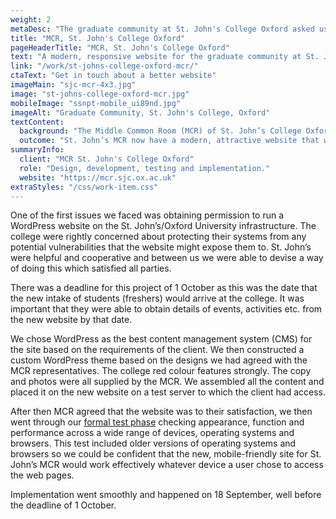 ```yaml
---
weight: 2
metaDesc: "The graduate community at St. John's College Oxford asked us to design and build a replacement for their old website that did not work on mobile devices."
title: "MCR, St. John's College Oxford"
pageHeaderTitle: "MCR, St. John's College Oxford"
text: "A modern, responsive website for the graduate community at St. John's College Oxford. The site was designed and built to a fairly tight timescale to be live before the start of the academic year. There are frequent changes to the site which we manage on behalf of the client."
link: "/work/st-johns-college-oxford-mcr/"
ctaText: "Get in touch about a better website"
imageMain: "sjc-mcr-4x3.jpg"
image: "st-johns-college-oxford-mcr.jpg"
mobileImage: "ssnpt-mobile_ui89nd.jpg"
imageAlt: "Graduate Community, St. John's College, Oxford"
textContent:
  background: "The Middle Common Room (MCR) of St. John’s College Oxford, is the community of graduate students that study there. We were contacted by their Vice President to design and build a new website to replace the very old website that did not work on mobile devices."
  outcome: "St. John’s MCR now have a modern, attractive website that works on devices of all types. It is easy to update and will serve the client for many years, enhancing the reputation of the graduate community at one of Oxford’s most prestigious colleges."
summaryInfo:
  client: "MCR St. John's College Oxford"
  role: "Design, development, testing and implementation."
  website: "https://mcr.sjc.ox.ac.uk"
extraStyles: "/css/work-item.css"
---
```


One of the first issues we faced was obtaining permission to run a WordPress website on the St. John’s/Oxford University infrastructure. The college were rightly concerned about protecting their systems from any potential vulnerabilities that the website might expose them to. St. John’s were helpful and cooperative and between us we were able to devise a way of doing this which satisfied all parties.

There was a deadline for this project of 1 October as this was the date that the new intake of students (freshers) would arrive at the college. It was important that they were able to obtain details of events, activities etc. from the new website by that date.

We chose WordPress as the best content management system (CMS) for the site based on the requirements of the client. We then constructed a custom WordPress theme based on the designs we had agreed with the MCR representatives. The college red colour features strongly. The copy and photos were all supplied by the MCR. We assembled all the content and placed it on the new website on a test server to which the client had access.

After then MCR agreed that the website was to their satisfaction, we then went through our [formal test phase](/services/website-creation/web-development-website-testing/) checking appearance, function and performance across a wide range of devices, operating systems and browsers. This test included older versions of operating systems and browsers so we could be confident that the new, mobile-friendly site for St. John’s MCR would work effectively whatever device a user chose to access the web pages.

Implementation went smoothly and happened on 18 September, well before the deadline of 1 October.
